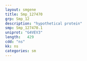```yaml
---
layout: smgene
title: Smp_127470
grp: Smp_12
description: "hypothetical protein"
smp: Smp_127470.1
uniprot: "G4VEV3"
length:   429
cdd: "ns"
kk: ns
categories: sm
---
```

